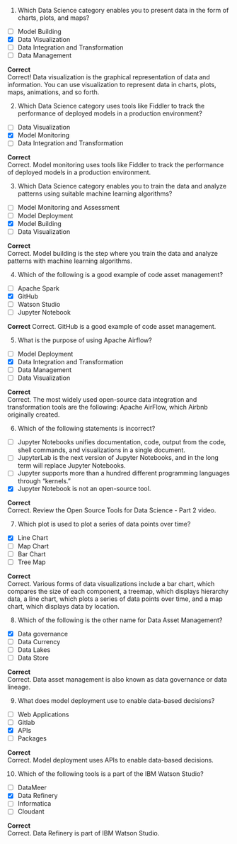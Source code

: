 1. Which Data Science category enables you to present data in the form of charts, plots, and maps?

- [ ] Model Building
- [x] Data Visualization
- [ ] Data Integration and Transformation
- [ ] Data Management

**Correct**  
Correct! Data visualization is the graphical representation of data and information. You can use visualization to represent data in charts, plots, maps, animations, and so forth.

2. Which Data Science category uses tools like Fiddler to track the performance of deployed models in a production environment?

- [ ] Data Visualization
- [x] Model Monitoring
- [ ] Data Integration and Transformation

**Correct**  
Correct. Model monitoring uses tools like Fiddler to track the performance of deployed models in a production environment.

3. Which Data Science category enables you to train the data and analyze patterns using suitable machine learning algorithms?

- [ ] Model Monitoring and Assessment
- [ ] Model Deployment
- [x] Model Building
- [ ] Data Visualization

**Correct**  
Correct. Model building is the step where you train the data and analyze patterns with machine learning algorithms.

4. Which of the following is a good example of code asset management?

- [ ] Apache Spark
- [x] GitHub
- [ ] Watson Studio
- [ ] Jupyter Notebook

**Correct**
Correct. GitHub is a good example of code asset management.

5. What is the purpose of using Apache Airflow?

- [ ] Model Deployment
- [x] Data Integration and Transformation
- [ ] Data Management
- [ ] Data Visualization

**Correct**  
Correct. The most widely used open-source data integration and transformation tools are the following: Apache AirFlow, which Airbnb originally created.

6. Which of the following statements is incorrect?

- [ ] Jupyter Notebooks unifies documentation, code, output from the code, shell commands, and visualizations in a single document.
- [ ] JupyterLab is the next version of Jupyter Notebooks, and in the long term will replace Jupyter Notebooks.
- [ ] Jupyter supports more than a hundred different programming languages through “kernels.”
- [x] Jupyter Notebook is not an open-source tool.

**Correct**  
Correct. Review the Open Source Tools for Data Science - Part 2 video.

7. Which plot is used to plot a series of data points over time?

- [x] Line Chart
- [ ] Map Chart
- [ ] Bar Chart
- [ ] Tree Map

**Correct**  
Correct. Various forms of data visualizations include a bar chart, which compares the size of each component, a treemap, which displays hierarchy data, a line chart, which plots a series of data points over time, and a map chart, which displays data by location.

8. Which of the following is the other name for Data Asset Management?

- [x] Data governance
- [ ] Data Currency
- [ ] Data Lakes
- [ ] Data Store

**Correct**  
Correct. Data asset management is also known as data governance or data lineage.

9. What does model deployment use to enable data-based decisions?

- [ ] Web Applications
- [ ] Gitlab
- [x] APIs
- [ ] Packages

**Correct**  
Correct. Model deployment uses APIs to enable data-based decisions.

10.  Which of the following tools is a part of the IBM Watson Studio?

- [ ] DataMeer
- [x] Data Refinery
- [ ] Informatica
- [ ] Cloudant

**Correct**  
Correct. Data Refinery is part of IBM Watson Studio.
